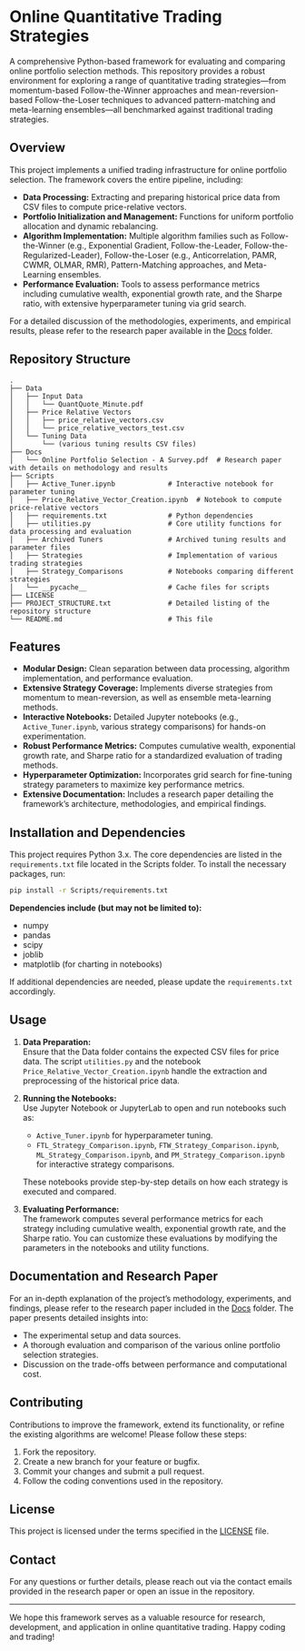 # Online Quantitative Trading Strategies

A comprehensive Python-based framework for evaluating and comparing online portfolio selection methods. This repository provides a robust environment for exploring a range of quantitative trading strategies—from momentum-based Follow-the-Winner approaches and mean-reversion-based Follow-the-Loser techniques to advanced pattern-matching and meta-learning ensembles—all benchmarked against traditional trading strategies.

## Overview

This project implements a unified trading infrastructure for online portfolio selection. The framework covers the entire pipeline, including:
- **Data Processing:** Extracting and preparing historical price data from CSV files to compute price-relative vectors.
- **Portfolio Initialization and Management:** Functions for uniform portfolio allocation and dynamic rebalancing.
- **Algorithm Implementation:** Multiple algorithm families such as Follow-the-Winner (e.g., Exponential Gradient, Follow-the-Leader, Follow-the-Regularized-Leader), Follow-the-Loser (e.g., Anticorrelation, PAMR, CWMR, OLMAR, RMR), Pattern-Matching approaches, and Meta-Learning ensembles.
- **Performance Evaluation:** Tools to assess performance metrics including cumulative wealth, exponential growth rate, and the Sharpe ratio, with extensive hyperparameter tuning via grid search.

For a detailed discussion of the methodologies, experiments, and empirical results, please refer to the research paper available in the [Docs](Docs/) folder.

## Repository Structure

```plaintext
.
├── Data
│   ├── Input Data
│   │   └── QuantQuote_Minute.pdf
│   ├── Price Relative Vectors
│   │   ├── price_relative_vectors.csv
│   │   └── price_relative_vectors_test.csv
│   └── Tuning Data
│       └── (various tuning results CSV files)
├── Docs
│   └── Online Portfolio Selection - A Survey.pdf  # Research paper with details on methodology and results
├── Scripts
│   ├── Active_Tuner.ipynb             # Interactive notebook for parameter tuning
│   ├── Price_Relative_Vector_Creation.ipynb  # Notebook to compute price-relative vectors
│   ├── requirements.txt               # Python dependencies
│   ├── utilities.py                   # Core utility functions for data processing and evaluation
│   ├── Archived Tuners                # Archived tuning results and parameter files
│   ├── Strategies                     # Implementation of various trading strategies
│   ├── Strategy_Comparisons           # Notebooks comparing different strategies
│   └── __pycache__                    # Cache files for scripts
├── LICENSE
├── PROJECT_STRUCTURE.txt              # Detailed listing of the repository structure
└── README.md                          # This file
```

## Features

- **Modular Design:** Clean separation between data processing, algorithm implementation, and performance evaluation.
- **Extensive Strategy Coverage:** Implements diverse strategies from momentum to mean-reversion, as well as ensemble meta-learning methods.
- **Interactive Notebooks:** Detailed Jupyter notebooks (e.g., `Active_Tuner.ipynb`, various strategy comparisons) for hands-on experimentation.
- **Robust Performance Metrics:** Computes cumulative wealth, exponential growth rate, and Sharpe ratio for a standardized evaluation of trading methods.
- **Hyperparameter Optimization:** Incorporates grid search for fine-tuning strategy parameters to maximize key performance metrics.
- **Extensive Documentation:** Includes a research paper detailing the framework’s architecture, methodologies, and empirical findings.

## Installation and Dependencies

This project requires Python 3.x. The core dependencies are listed in the `requirements.txt` file located in the Scripts folder. To install the necessary packages, run:

```bash
pip install -r Scripts/requirements.txt

```

**Dependencies include (but may not be limited to):**
- numpy
- pandas
- scipy
- joblib
- matplotlib (for charting in notebooks)

If additional dependencies are needed, please update the `requirements.txt` accordingly.

## Usage

1. **Data Preparation:**  
   Ensure that the Data folder contains the expected CSV files for price data. The script `utilities.py` and the notebook `Price_Relative_Vector_Creation.ipynb` handle the extraction and preprocessing of the historical price data.

2. **Running the Notebooks:**  
   Use Jupyter Notebook or JupyterLab to open and run notebooks such as:
   - `Active_Tuner.ipynb` for hyperparameter tuning.
   - `FTL_Strategy_Comparison.ipynb`, `FTW_Strategy_Comparison.ipynb`, `ML_Strategy_Comparison.ipynb`, and `PM_Strategy_Comparison.ipynb` for interactive strategy comparisons.
   
   These notebooks provide step-by-step details on how each strategy is executed and compared.

3. **Evaluating Performance:**  
   The framework computes several performance metrics for each strategy including cumulative wealth, exponential growth rate, and the Sharpe ratio. You can customize these evaluations by modifying the parameters in the notebooks and utility functions.

## Documentation and Research Paper

For an in-depth explanation of the project’s methodology, experiments, and findings, please refer to the research paper included in the [Docs](Docs/) folder. The paper presents detailed insights into:
- The experimental setup and data sources.
- A thorough evaluation and comparison of the various online portfolio selection strategies.
- Discussion on the trade-offs between performance and computational cost.

## Contributing

Contributions to improve the framework, extend its functionality, or refine the existing algorithms are welcome! Please follow these steps:
1. Fork the repository.
2. Create a new branch for your feature or bugfix.
3. Commit your changes and submit a pull request.
4. Follow the coding conventions used in the repository.

## License

This project is licensed under the terms specified in the [LICENSE](LICENSE) file.

## Contact

For any questions or further details, please reach out via the contact emails provided in the research paper or open an issue in the repository.

---

We hope this framework serves as a valuable resource for research, development, and application in online quantitative trading. Happy coding and trading!

